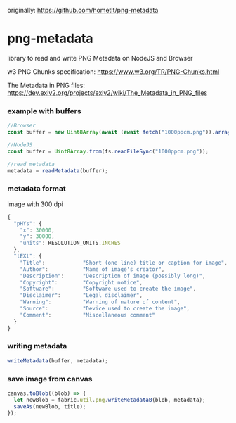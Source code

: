 originally: https://github.com/hometlt/png-metadata

# png-metadata

library to read and write PNG Metadata on NodeJS and Browser

w3 PNG Chunks specification: https://www.w3.org/TR/PNG-Chunks.html

The Metadata in PNG files: https://dev.exiv2.org/projects/exiv2/wiki/The_Metadata_in_PNG_files

### example with buffers

```javascript
//Browser
const buffer = new Uint8Array(await (await fetch("1000ppcm.png")).arrayBuffer());

//NodeJS
const buffer = Uint8Array.from(fs.readFileSync("1000ppcm.png"));

//read metadata
metadata = readMetadata(buffer);
```

### metadata format

image with 300 dpi

```javascript
{
  "pHYs": {
    "x": 30000,
    "y": 30000,
    "units": RESOLUTION_UNITS.INCHES
  },
  "tEXt": {
    "Title":            "Short (one line) title or caption for image",
    "Author":           "Name of image's creator",
    "Description":      "Description of image (possibly long)",
    "Copyright":        "Copyright notice",
    "Software":         "Software used to create the image",
    "Disclaimer":       "Legal disclaimer",
    "Warning":          "Warning of nature of content",
    "Source":           "Device used to create the image",
    "Comment":          "Miscellaneous comment"
  }
}
```

### writing metadata

```javascript
writeMetadata(buffer, metadata);
```

### save image from canvas

```javascript
canvas.toBlob((blob) => {
  let newBlob = fabric.util.png.writeMetadataB(blob, metadata);
  saveAs(newBlob, title);
});
```
